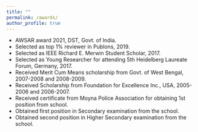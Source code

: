 ```yaml
---
title: ""
permalink: /awards/
author_profile: true
---
```


* AWSAR award 2021, DST, Govt. of India.
* Selected as top 1% reviewer in Publons, 2019.
* Selected as IEEE Richard E. Merwin Student Scholar, 2017.
* Selected as Young Researcher for attending 5th Heidelberg Laureate Forum, Germany, 2017.
* Received Merit Cum Means scholarship from Govt. of West Bengal, 2007-2008 and 2008-2009.
* Received Scholarship from Foundation for Excellence Inc., USA, 2005-2006 and 2006-2007.
* Received certificate from Moyna Police Association for obtaining 1st position from school.
* Obtained first position in Secondary examination from the school.
* Obtained second position in Higher Secondary examination from the school.
